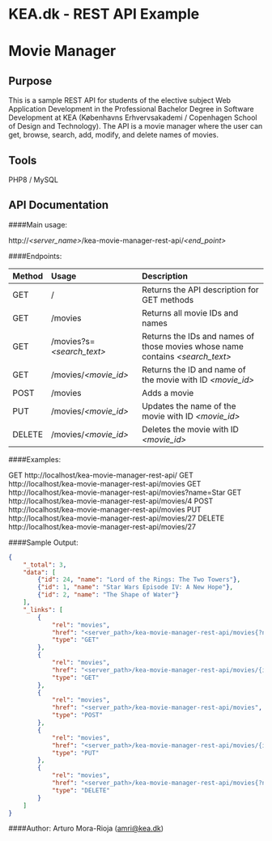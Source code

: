 # KEA.dk - REST API Example
# Movie Manager

## Purpose
This is a sample REST API for students of the elective subject Web Application Development in the Professional Bachelor Degree in Software Development at KEA (Københavns Erhvervsakademi / Copenhagen School of Design and Technology). The API is a movie manager where the user can get, browse, search, add, modify, and delete names of movies.

## Tools
PHP8 / MySQL

## API Documentation

####Main usage:

http://_<server_name>_/kea-movie-manager-rest-api/_<end_point>_

####Endpoints:

| Method | Usage        | Description                         |
| ------ |:------------ |:----------------------------------- |
| GET    |/    | Returns the API description for GET methods     |
| GET    |/movies    | Returns all movie IDs and names     |
| GET    |/movies?s=_<search_text>_ | Returns the IDs and names of those movies whose name contains _<search_text>_ |
| GET    |/movies/_<movie_id>_ | Returns the ID and name of the movie with ID _<movie_id>_ |
| POST   |/movies | Adds a movie |
| PUT    |/movies/_<movie_id>_ | Updates the name of the movie with ID _<movie_id>_ |
| DELETE    |/movies/_<movie_id>_ | Deletes the movie with ID _<movie_id>_ |

####Examples:

GET http://localhost/kea-movie-manager-rest-api/
GET http://localhost/kea-movie-manager-rest-api/movies
GET http://localhost/kea-movie-manager-rest-api/movies?name=Star
GET http://localhost/kea-movie-manager-rest-api/movies/4
POST http://localhost/kea-movie-manager-rest-api/movies
PUT http://localhost/kea-movie-manager-rest-api/movies/27
DELETE http://localhost/kea-movie-manager-rest-api/movies/27

####Sample Output:

```json
{
    "_total": 3,
    "data": [
        {"id": 24, "name": "Lord of the Rings: The Two Towers"},
        {"id": 1, "name": "Star Wars Episode IV: A New Hope"},
        {"id": 2, "name": "The Shape of Water"}
    ],
    "_links": [
        {
            "rel": "movies",
            "href": "<server_path>/kea-movie-manager-rest-api/movies{?name=}",
            "type": "GET"
        },
        {
            "rel": "movies",
            "href": "<server_path>/kea-movie-manager-rest-api/movies/{id}",
            "type": "GET"
        },
        {
            "rel": "movies",
            "href": "<server_path>/kea-movie-manager-rest-api/movies",
            "type": "POST"
        },
        {
            "rel": "movies",
            "href": "<server_path>/kea-movie-manager-rest-api/movies/{id}",
            "type": "PUT"
        },
        {
            "rel": "movies",
            "href": "<server_path>/kea-movie-manager-rest-api/movies{?name=}",
            "type": "DELETE"
        }
    ]
}
```

####Author:
Arturo Mora-Rioja (amri@kea.dk)